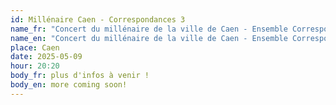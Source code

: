 ```yaml
---
id: Millénaire Caen - Correspondances 3
name_fr: "Concert du millénaire de la ville de Caen - Ensemble Correspondances "
name_en: "Concert du millénaire de la ville de Caen - Ensemble Correspondances "
place: Caen
date: 2025-05-09
hour: 20:20
body_fr: plus d'infos à venir !
body_en: more coming soon!
---
```

